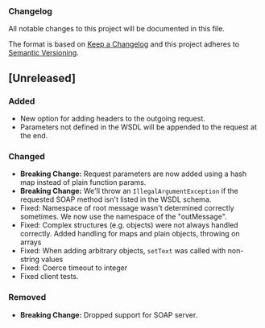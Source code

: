 ### Changelog

All notable changes to this project will be documented in this file.

The format is based on [Keep a Changelog](http://keepachangelog.com/en/1.0.0/)
and this project adheres to [Semantic Versioning](http://semver.org/spec/v2.0.0.html).

## [Unreleased]

### Added
-   New option for adding headers to the outgoing request.
-   Parameters not defined in the WSDL will be appended to the request at the
    end.

### Changed
-   **Breaking Change:** Request parameters are now added using a hash map
    instead of plain function params.
-   **Breaking Change:** We'll throw an `IllegalArgumentException` if the
    requested SOAP method isn't listed in the WSDL schema.
-   Fixed: Namespace of root message wasn't determined correctly sometimes. We
    now use the namespace of the "outMessage".
-   Fixed: Complex structures (e.g. objects) were not always handled correctly.
    Added handling for maps and plain objects, throwing on arrays
-   Fixed: When adding arbitrary objects, `setText` was called with non-string
    values
-   Fixed: Coerce timeout to integer
-   Fixed client tests.

### Removed
-   **Breaking Change:** Dropped support for SOAP server.
